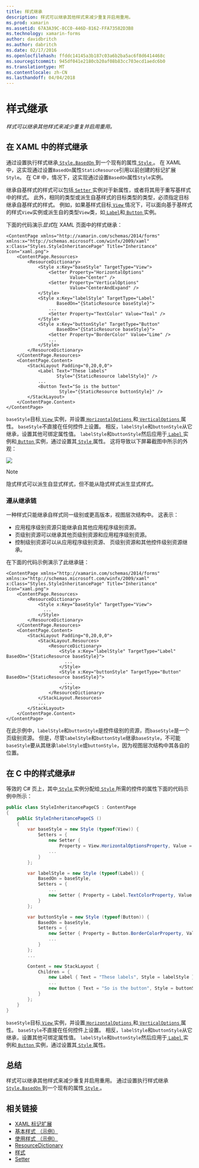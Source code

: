 ```yaml
---
title: 样式继承
description: 样式可以继承其他样式来减少重复并启用重用。
ms.prod: xamarin
ms.assetid: 67A3A39C-8CC0-446D-8162-FFA73582D3B8
ms.technology: xamarin-forms
author: davidbritch
ms.author: dabritch
ms.date: 02/17/2016
ms.openlocfilehash: ffddc14145a3b187c03a6b2ba5ac6f8d6414468c
ms.sourcegitcommit: 945df041e2180cb20af08b83cc703ecd1aedc6b0
ms.translationtype: MT
ms.contentlocale: zh-CN
ms.lasthandoff: 04/04/2018
---
```

# <a name="style-inheritance"></a>样式继承

_样式可以继承其他样式来减少重复并启用重用。_

## <a name="style-inheritance-in-xaml"></a>在 XAML 中的样式继承

通过设置执行样式继承[ `Style.BasedOn` ](https://developer.xamarin.com/api/property/Xamarin.Forms.Style.BasedOn/)到一个现有的属性[ `Style` ](https://developer.xamarin.com/api/type/Xamarin.Forms.Style/)。 在 XAML 中，这实现通过设置`BasedOn`属性`StaticResource`引用以前创建的标记扩展`Style`。 在 C# 中，情况下，这实现通过设置`BasedOn`属性`Style`实例。

继承自基样式的样式可以包括[ `Setter` ](https://developer.xamarin.com/api/type/Xamarin.Forms.Setter/)实例对于新属性，或者将其用于重写基样式中的样式。 此外，相同的类型或派生自基样式的目标类型的类型，必须指定目标继承自基样式的样式。 例如，如果基样式目标[ `View` ](https://developer.xamarin.com/api/type/Xamarin.Forms.View/)情况下，可以面向基于基样式的样式`View`实例或派生自的类型`View`类，如[ `Label`](https://developer.xamarin.com/api/type/Xamarin.Forms.Label/)和[ `Button` ](https://developer.xamarin.com/api/type/Xamarin.Forms.Button/)实例。

下面的代码演示*显式*在 XAML 页面中的样式继承：

```xaml
<ContentPage xmlns="http://xamarin.com/schemas/2014/forms" xmlns:x="http://schemas.microsoft.com/winfx/2009/xaml" x:Class="Styles.StyleInheritancePage" Title="Inheritance" Icon="xaml.png">
    <ContentPage.Resources>
        <ResourceDictionary>
            <Style x:Key="baseStyle" TargetType="View">
                <Setter Property="HorizontalOptions"
                        Value="Center" />
                <Setter Property="VerticalOptions"
                        Value="CenterAndExpand" />
            </Style>
            <Style x:Key="labelStyle" TargetType="Label"
                   BasedOn="{StaticResource baseStyle}">
                ...
                <Setter Property="TextColor" Value="Teal" />
            </Style>
            <Style x:Key="buttonStyle" TargetType="Button"
                   BasedOn="{StaticResource baseStyle}">
                <Setter Property="BorderColor" Value="Lime" />
                ...
            </Style>
        </ResourceDictionary>
    </ContentPage.Resources>
    <ContentPage.Content>
        <StackLayout Padding="0,20,0,0">
            <Label Text="These labels"
                   Style="{StaticResource labelStyle}" />
            ...
            <Button Text="So is the button"
                    Style="{StaticResource buttonStyle}" />
        </StackLayout>
    </ContentPage.Content>
</ContentPage>
```

`baseStyle`目标[ `View` ](https://developer.xamarin.com/api/type/Xamarin.Forms.View/)实例，并设置[ `HorizontalOptions` ](https://developer.xamarin.com/api/property/Xamarin.Forms.View.HorizontalOptions/)和[ `VerticalOptions` ](https://developer.xamarin.com/api/property/Xamarin.Forms.View.VerticalOptions/)属性。 `baseStyle`不直接在任何控件上设置。 相反，`labelStyle`和`buttonStyle`从它继承，设置其他可绑定属性值。 `labelStyle`和`buttonStyle`然后应用于[ `Label` ](https://developer.xamarin.com/api/type/Xamarin.Forms.Label/)实例和[ `Button` ](https://developer.xamarin.com/api/type/Xamarin.Forms.Button/)实例，通过设置其[ `Style` ](https://developer.xamarin.com/api/property/Xamarin.Forms.VisualElement.Style/)属性。 这将导致以下屏幕截图中所示的外观：

[![](inheritance-images/style-inheritance.png)](inheritance-images/style-inheritance-large.png#lightbox)

> [!NOTE]
> 隐式样式可以派生自显式样式，但不能从隐式样式派生显式样式。

### <a name="respecting-the-inheritance-chain"></a>遵从继承链

一种样式只能继承自样式同一级别或更高版本，视图层次结构中。 这表示：

- 应用程序级别资源只能继承自其他应用程序级别资源。
- 页级别资源可以继承其他页级别资源和应用程序级别资源。
- 控制级别资源可以从应用程序级别资源、 页级别资源和其他控件级别资源继承。

在下面的代码示例演示了此继承链：

```xaml
<ContentPage xmlns="http://xamarin.com/schemas/2014/forms" xmlns:x="http://schemas.microsoft.com/winfx/2009/xaml" x:Class="Styles.StyleInheritancePage" Title="Inheritance" Icon="xaml.png">
    <ContentPage.Resources>
        <ResourceDictionary>
            <Style x:Key="baseStyle" TargetType="View">
              ...
            </Style>
        </ResourceDictionary>
    </ContentPage.Resources>
    <ContentPage.Content>
        <StackLayout Padding="0,20,0,0">
            <StackLayout.Resources>
                <ResourceDictionary>
                    <Style x:Key="labelStyle" TargetType="Label" BasedOn="{StaticResource baseStyle}">
                      ...
                    </Style>
                    <Style x:Key="buttonStyle" TargetType="Button" BasedOn="{StaticResource baseStyle}">
                      ...
                    </Style>
                </ResourceDictionary>
            </StackLayout.Resources>
            ...
        </StackLayout>
    </ContentPage.Content>
</ContentPage>
```

在此示例中，`labelStyle`和`buttonStyle`是控件级别的资源，而`baseStyle`是一个页级别资源。 但是，尽管`labelStyle`和`buttonStyle`继承`baseStyle`，不可能`baseStyle`要从其继承`labelStyle`或`buttonStyle`，因为视图层次结构中其各自的位置。

## <a name="style-inheritance-in-c35"></a>在 C 中的样式继承&#35;

等效的 C# 页上，其中[ `Style` ](https://developer.xamarin.com/api/type/Xamarin.Forms.Style/)实例分配给[ `Style` ](https://developer.xamarin.com/api/property/Xamarin.Forms.VisualElement.Style/)所需的控件的属性下面的代码示例中所示：

```csharp
public class StyleInheritancePageCS : ContentPage
{
    public StyleInheritancePageCS ()
    {
        var baseStyle = new Style (typeof(View)) {
            Setters = {
                new Setter {
                    Property = View.HorizontalOptionsProperty, Value = LayoutOptions.Center },
                ...
            }
        };

        var labelStyle = new Style (typeof(Label)) {
            BasedOn = baseStyle,
            Setters = {
                ...
                new Setter { Property = Label.TextColorProperty, Value = Color.Teal }
            }
        };

        var buttonStyle = new Style (typeof(Button)) {
            BasedOn = baseStyle,
            Setters = {
                new Setter { Property = Button.BorderColorProperty, Value = Color.Lime },
                ...
            }
        };
        ...

        Content = new StackLayout {
            Children = {
                new Label { Text = "These labels", Style = labelStyle },
                ...
                new Button { Text = "So is the button", Style = buttonStyle }
            }
        };
    }
}
```

`baseStyle`目标[ `View` ](https://developer.xamarin.com/api/type/Xamarin.Forms.View/)实例，并设置[ `HorizontalOptions` ](https://developer.xamarin.com/api/property/Xamarin.Forms.View.HorizontalOptions/)和[ `VerticalOptions` ](https://developer.xamarin.com/api/property/Xamarin.Forms.View.VerticalOptions/)属性。 `baseStyle`不直接在任何控件上设置。 相反，`labelStyle`和`buttonStyle`从它继承，设置其他可绑定属性值。 `labelStyle`和`buttonStyle`然后应用于[ `Label` ](https://developer.xamarin.com/api/type/Xamarin.Forms.Label/)实例和[ `Button` ](https://developer.xamarin.com/api/type/Xamarin.Forms.Button/)实例，通过设置其[ `Style` ](https://developer.xamarin.com/api/property/Xamarin.Forms.VisualElement.Style/)属性。

## <a name="summary"></a>总结

样式可以继承其他样式来减少重复并启用重用。 通过设置执行样式继承[ `Style.BasedOn` ](https://developer.xamarin.com/api/property/Xamarin.Forms.Style.BasedOn/)到一个现有的属性[ `Style` ](https://developer.xamarin.com/api/type/Xamarin.Forms.Style/)。


## <a name="related-links"></a>相关链接

- [XAML 标记扩展](~/xamarin-forms/xaml/xaml-basics/xaml-markup-extensions.md)
- [基本样式 （示例）](https://developer.xamarin.com/samples/xamarin-forms/UserInterface/Styles/BasicStyles/)
- [使用样式 （示例）](https://developer.xamarin.com/samples/xamarin-forms/WorkingWithStyles/)
- [ResourceDictionary](https://developer.xamarin.com/api/type/Xamarin.Forms.ResourceDictionary/)
- [样式](https://developer.xamarin.com/api/type/Xamarin.Forms.Style/)
- [Setter](https://developer.xamarin.com/api/type/Xamarin.Forms.Setter/)

